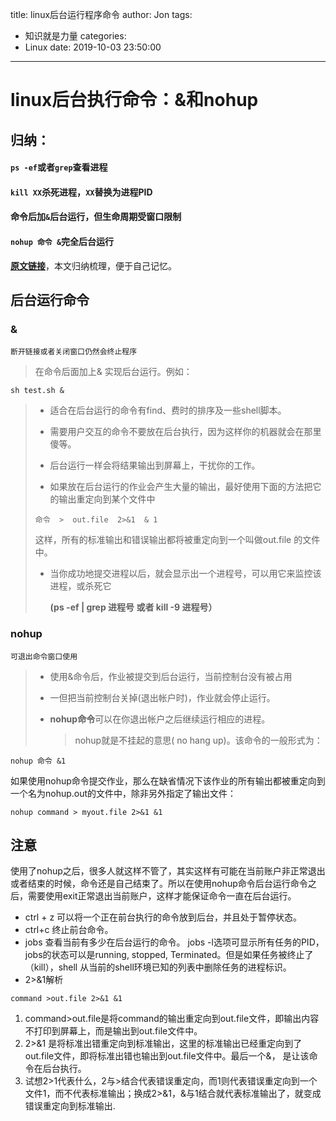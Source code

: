 title: linux后台运行程序命令
author: Jon
tags:
  - 知识就是力量
categories:
  - Linux
date: 2019-10-03 23:50:00
---

#  linux后台执行命令：&和nohup

## 归纳：

#### `ps -ef`或者`grep`查看进程

#### `kill XX`杀死进程，`XX`替换为进程PID

#### 命令后加`&`后台运行，但生命周期受窗口限制

#### `nohup 命令 &`完全后台运行

[**原文链接**](https://blog.csdn.net/liuyanfeier/article/details/62422742)，本文归纳梳理，便于自己记忆。

## 后台运行命令

### &  

`断开链接或者关闭窗口仍然会终止程序`

> 在命令后面加上& 实现后台运行。例如：

```
sh test.sh &
```

> * 适合在后台运行的命令有find、费时的排序及一些shell脚本。
>
> * 需要用户交互的命令不要放在后台执行，因为这样你的机器就会在那里傻等。
>
> * 后台运行一样会将结果输出到屏幕上，干扰你的工作。
>
> * 如果放在后台运行的作业会产生大量的输出，最好使用下面的方法把它的输出重定向到某个文件中
>
> `命令  >  out.file  2>&1  & 1`
>
> 这样，所有的标准输出和错误输出都将被重定向到一个叫做out.file 的文件中。
>
> * 当你成功地提交进程以后，就会显示出一个进程号，可以用它来监控该进程，或杀死它
>
>   **(ps -ef | grep 进程号 或者 kill -9 进程号）**

### nohup

 `可退出命令窗口使用`

> * 使用&命令后，作业被提交到后台运行，当前控制台没有被占用
>
> * 一但把当前控制台关掉(退出帐户时)，作业就会停止运行。
>
> * **nohup命令**可以在你退出帐户之后继续运行相应的进程。
>
>   > nohup就是不挂起的意思( no hang up)。该命令的一般形式为：

```
nohup 命令 &1
```

如果使用nohup命令提交作业，那么在缺省情况下该作业的所有输出都被重定向到一个名为nohup.out的文件中，除非另外指定了输出文件：

```
nohup command > myout.file 2>&1 &1
```

## 注意

使用了nohup之后，很多人就这样不管了，其实这样有可能在当前账户非正常退出或者结束的时候，命令还是自己结束了。所以在使用nohup命令后台运行命令之后，需要使用exit正常退出当前账户，这样才能保证命令一直在后台运行。

- ctrl + z
  可以将一个正在前台执行的命令放到后台，并且处于暂停状态。
- ctrl+c
  终止前台命令。
- jobs
  查看当前有多少在后台运行的命令。
  jobs -l选项可显示所有任务的PID，jobs的状态可以是running, stopped, Terminated。但是如果任务被终止了（kill），shell 从当前的shell环境已知的列表中删除任务的进程标识。
- 2>&1解析

```
command >out.file 2>&1 &1
```

1. command>out.file是将command的输出重定向到out.file文件，即输出内容不打印到屏幕上，而是输出到out.file文件中。
2. 2>&1 是将标准出错重定向到标准输出，这里的标准输出已经重定向到了out.file文件，即将标准出错也输出到out.file文件中。最后一个&， 是让该命令在后台执行。
3. 试想2>1代表什么，2与>结合代表错误重定向，而1则代表错误重定向到一个文件1，而不代表标准输出；换成2>&1，&与1结合就代表标准输出了，就变成错误重定向到标准输出.



